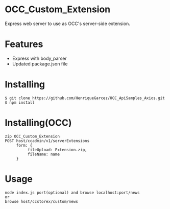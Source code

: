  #  OCC_Custom_Extension
Express web server to use as OCC's server-side extension.
 #  Features
  - Express with body_parser
  - Updated package.json file
 #  Installing
    $ git clone https://github.com/HenriqueGarcez/OCC_ApiSamples_Axios.git
    $ npm install
 #  Installing(OCC)
    zip OCC_Custom_Extension
    POST host/ccadmin/v1/serverExtensions
         form: {
              fileUpload: Extension.zip,
              fileName: name
         }
 #  Usage
    node index.js port(optional) and browse localhost:port/news
    or
    browse host/ccstorex/custom/news
 


     
